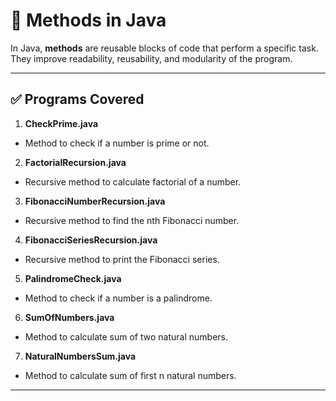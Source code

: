 # 📌 Methods in Java

In Java, **methods** are reusable blocks of code that perform a specific task.
They improve readability, reusability, and modularity of the program.

---

## ✅ Programs Covered

1. **CheckPrime.java**
- Method to check if a number is prime or not.

2. **FactorialRecursion.java**
- Recursive method to calculate factorial of a number.

3. **FibonacciNumberRecursion.java**
- Recursive method to find the nth Fibonacci number.

4. **FibonacciSeriesRecursion.java**
- Recursive method to print the Fibonacci series.

5. **PalindromeCheck.java**
- Method to check if a number is a palindrome.

6. **SumOfNumbers.java**
- Method to calculate sum of two natural numbers.

7. **NaturalNumbersSum.java**
- Method to calculate sum of first n natural numbers.

---
